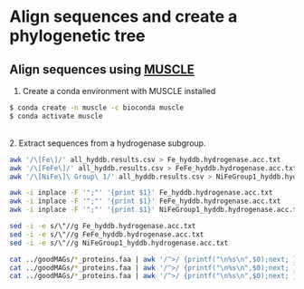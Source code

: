 # Align sequences and create a phylogenetic tree

## Align sequences using [MUSCLE](http://www.drive5.com/muscle/muscle_userguide3.8.html)

1. Create a conda environment with MUSCLE installed

```bash
$ conda create -n muscle -c bioconda muscle
$ conda activate muscle
```

\
2. Extract sequences from a hydrogenase subgroup.

```bash
awk '/\[Fe\]/' all_hyddb.results.csv > Fe_hyddb.hydrogenase.acc.txt
awk '/\[FeFe\]/' all_hyddb.results.csv > FeFe_hyddb.hydrogenase.acc.txt
awk '/\[NiFe\]\ Group\ 1/' all_hyddb.results.csv > NiFeGroup1_hyddb.hydrogenase.acc.txt

awk -i inplace -F '";"' '{print $1}' Fe_hyddb.hydrogenase.acc.txt
awk -i inplace -F '";"' '{print $1}' FeFe_hyddb.hydrogenase.acc.txt
awk -i inplace -F '";"' '{print $1}' NiFeGroup1_hyddb.hydrogenase.acc.txt

sed -i -e s/\"//g Fe_hyddb.hydrogenase.acc.txt
sed -i -e s/\"//g FeFe_hyddb.hydrogenase.acc.txt
sed -i -e s/\"//g NiFeGroup1_hyddb.hydrogenase.acc.txt

cat ../goodMAGs/*_proteins.faa | awk '/^>/ {printf("\n%s\n",$0);next; } { printf("%s",$0);}  END {printf("\n");}' | grep -w -A 1 -Ff Fe_hyddb.hydrogenase.acc.txt --no-group-separator > Fe_hyddb.hydrogenase.faa
cat ../goodMAGs/*_proteins.faa | awk '/^>/ {printf("\n%s\n",$0);next; } { printf("%s",$0);}  END {printf("\n");}' | grep -w -A 1 -Ff FeFe_hyddb.hydrogenase.acc.txt --no-group-separator > FeFe_hyddb.hydrogenase.faa
cat ../goodMAGs/*_proteins.faa | awk '/^>/ {printf("\n%s\n",$0);next; } { printf("%s",$0);}  END {printf("\n");}' | grep -w -A 1 -Ff NiFeGroup1_hyddb.hydrogenase.acc.txt --no-group-separator > NiFeGroup1_hyddb.hydrogenase.faa
```

